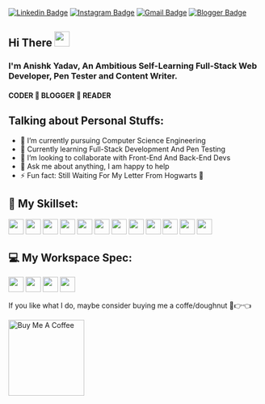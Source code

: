[![Linkedin Badge](https://img.shields.io/badge/-AnishkYadav-blue?style=flat&logo=Linkedin&logoColor=white&link=https://www.linkedin.com/in/anishkyadav/)](https://www.linkedin.com/in/anishkyadav/) [![Instagram Badge](https://img.shields.io/badge/-@anishk07-purple?style=flat&logo=instagram&logoColor=white&link=https://www.instagram.com/anishk07/)](https://www.instagram.com/anishk07/) [![Gmail Badge](https://img.shields.io/badge/-yadavanishk-c14438?style=flat&logo=Gmail&logoColor=white&link=mailto:yadavanishk@gmail.com)](mailto:yadavanishk@gmail.com) [![Blogger Badge](https://img.shields.io/badge/Blogger-FF5722?style=flate&logo=blogger&logoColor=white&link=https://ay7articles.blogspot.com/)](https://ay7articles.blogspot.com/) 
## Hi There <img src="https://raw.githubusercontent.com/MartinHeinz/MartinHeinz/master/wave.gif" width="30px">
### I'm Anishk Yadav, An Ambitious Self-Learning Full-Stack Web Developer, Pen Tester and Content Writer.
#### CODER :repeat: BLOGGER :repeat: READER

## **Talking about Personal Stuffs:**
- 🔭 I’m currently pursuing Computer Science Engineering
- 🌱 Currently learning Full-Stack Development And Pen Testing
- 👯 I’m looking to collaborate with Front-End And Back-End Devs
- 💬 Ask me about anything, I am happy to help
- ⚡ Fun fact: Still Waiting For My Letter From Hogwarts :scroll:

## **🚀 My Skillset:**

<img height="30" src="https://img.shields.io/badge/Python-14354C?style=for-the-badge&logo=python&logoColor=white"> <img height="30" src="https://img.shields.io/badge/JavaScript-F7DF1E?style=for-the-badge&logo=javascript&logoColor=black"> <img height="30" src="https://img.shields.io/badge/C%2B%2B-00599C?style=for-the-badge&logo=c%2B%2B&logoColor=white"> <img height="30" src="https://img.shields.io/badge/React-20232A?style=for-the-badge&logo=react&logoColor=61DAFB"> <img height="30" src="https://img.shields.io/badge/HTML5-E34F26?style=for-the-badge&logo=html5&logoColor=white"> <img height="30" src="https://img.shields.io/badge/Node.js-43853D?style=for-the-badge&logo=node.js&logoColor=white"> <img height="30" src="https://img.shields.io/badge/Java-ED8B00?style=for-the-badge&logo=java&logoColor=white"> <img height="30" src="https://img.shields.io/badge/PHP-777BB4?style=for-the-badge&logo=php&logoColor=white"> <img height="30" src="https://img.shields.io/badge/MySQL-00000F?style=for-the-badge&logo=mysql&logoColor=white"> <img height="30" src="https://img.shields.io/badge/Amazon_AWS-232F3E?style=for-the-badge&logo=amazon-aws&logoColor=white"> <img height="30" src="https://img.shields.io/badge/Google_Cloud-4285F4?style=for-the-badge&logo=google-cloud&logoColor=white"> <img height="30" src="https://img.shields.io/badge/Microsoft_Azure-0089D6?style=for-the-badge&logo=microsoft-azure&logoColor=white">

## **💻 My Workspace Spec:**

<img height="30" src="https://img.shields.io/badge/HP-PAVILION-0096D6?style=for-the-badge&logo=hp&logoColor=white"> <img height="30" src="https://img.shields.io/badge/Microsoft-Windows 10 Home-0078D6?style=for-the-badge&logo=windows&logoColor=white"> <img height="30" src="https://img.shields.io/badge/AMD-Ryzen_5_4600H-ED1C24?style=for-the-badge&logo=amd&logoColor=white"> <img height="30" src="https://img.shields.io/badge/NVIDIA-GTX1650-76B900?style=for-the-badge&logo=nvidia&logoColor=white"> 
 


If you like what I do, maybe consider buying me a coffe/doughnut 🥺👉👈

<a href="https://www.buymeacoffee.com/anishkyadav" target="_blank"><img src="https://cdn.buymeacoffee.com/buttons/v2/default-red.png" alt="Buy Me A Coffee" width="150" ></a>
